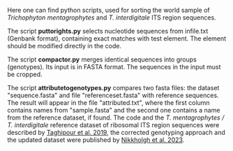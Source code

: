 Here one can find python scripts, used for sorting the world sample of *Trichophyton mentagrophytes* and *T. interdigitale* ITS region sequences.

The script **puttorights.py** selects nucleotide sequences from infile.txt (Genbank format), containing exact matches with test element. The element should be modified directly in the code.

The script **compactor.py** merges identical sequences into groups (genotypes). Its input is in FASTA format. The sequences in the input must be cropped.

The script **attributetogenotypes.py** compares two fasta files: the dataset "sequence.fasta" and file "referenceset.fasta" with reference sequences. The result will appear in the file "attributed.txt", where the first column contains names from "sample.fasta" and the second one contains a name from the reference dataset, if found. 
The code and the *T. mentagrophytes / T. interdigitale* reference dataset of ribosomal ITS region sequences were described by [Taghipour et al. 2019](https://pubmed.ncbi.nlm.nih.gov/31444823/), the corrected genotyping approach and the updated dataset were published by [Nikkholgh et al. 2023](https://pubmed.ncbi.nlm.nih.gov/37429606/).
